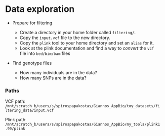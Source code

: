 # Data exploration

* Prepare for filtering
    * Create a directory in your home folder called `filtering/`.
    * Copy the `input.vcf` file to the new directory.
    * Copy the `plink` tool to your home directory and set an `alias` for it.
    * Look at the plink documentation and find a way to *convert* the `vcf` file into `bed/bim/bam` files

* Find genotype files
    * How many individuals are in the data?
    * How many SNPs are in the data?


### Paths
VCF path: `/mnt/scratch_b/users/s/spirospapakostas/Giannos_AppBio/toy_datasets/filtering_data/input.vcf`

Plink path: `/mnt/scratch_b/users/s/spirospapakostas/Giannos_AppBio/my_tools/plink1.90/plink`